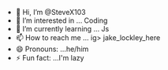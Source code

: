 - 👋 Hi, I’m @SteveX103
- 👀 I’m interested in ... Coding
- 🌱 I’m currently learning ... Js
- 📫 How to reach me ... ig> jake_lockley_here
- 😄 Pronouns: ...he/him
- ⚡ Fun fact: ...I'm lazy

<!---
SteveX103/SteveX103 is a ✨ special ✨ repository because its `README.md` (this file) appears on your GitHub profile.
You can click the Preview link to take a look at your changes.
--->

